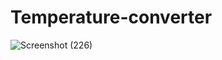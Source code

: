 # Temperature-converter
![Screenshot (226)](https://user-images.githubusercontent.com/58084456/145086016-258fcee4-088f-47fa-b3d3-8f9f0f4fe9fb.png)
